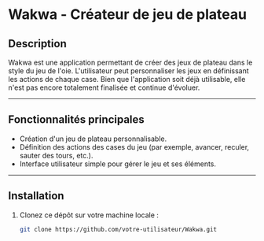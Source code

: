 # Wakwa - Créateur de jeu de plateau

## Description
Wakwa est une application permettant de créer des jeux de plateau dans le style du jeu de l'oie. L'utilisateur peut personnaliser les jeux en définissant les actions de chaque case. Bien que l'application soit déjà utilisable, elle n'est pas encore totalement finalisée et continue d'évoluer.

---

## Fonctionnalités principales

- Création d'un jeu de plateau personnalisable.
- Définition des actions des cases du jeu (par exemple, avancer, reculer, sauter des tours, etc.).
- Interface utilisateur simple pour gérer le jeu et ses éléments.

---

## Installation

1. Clonez ce dépôt sur votre machine locale :
   ```bash
   git clone https://github.com/votre-utilisateur/Wakwa.git
